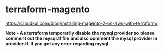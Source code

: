 # terraform-magento

https://cloudkul.com/blog/installing-magento-2-on-aws-with-terraform/


**Note - As terraform temporarily disable the mysql provider so please comment out the mysql.tf file and also comment the mysql provider in provider.tf. If you get any error regarding mysql.**
